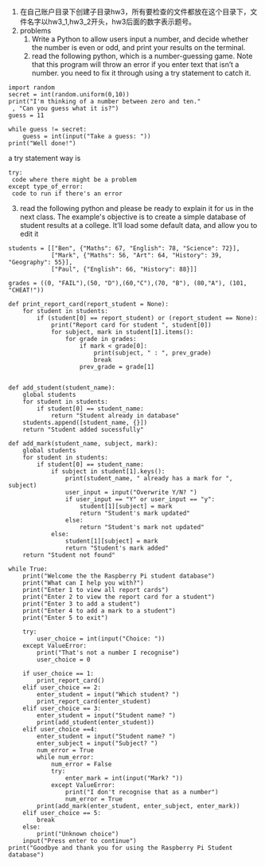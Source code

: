 1. 在自己账户目录下创建子目录hw3，所有要检查的文件都放在这个目录下，文件名字以hw3_1,hw3_2开头，hw3后面的数字表示题号。
2. problems
    1. Write a Python to allow users input a number, and decide whether the number is even or odd, and print your results on the terminal.
    2. read the following python, which is a number-guessing game. Note that this program will throw an error if you enter text that isn’t a number. you need to fix it through using a try statement to catch it.
```
import random
secret = int(random.uniform(0,10))
print("I'm thinking of a number between zero and ten."
 , "Can you guess what it is?")
guess = 11

while guess != secret:
    guess = int(input("Take a guess: "))
print("Well done!")
```
a try statement way is
```
try:
 code where there might be a problem
except type_of_error:
 code to run if there's an error
``` 
3. read the following python and please be ready to explain it for us in the next class.  The example's objective is to create a simple database of student
results at a college. It’ll load some default data, and allow you to edit it
    
```
students = [["Ben", {"Maths": 67, "English": 78, "Science": 72}],
            ["Mark", {"Maths": 56, "Art": 64, "History": 39, "Geography": 55}],
            ["Paul", {"English": 66, "History": 88}]]

grades = ((0, "FAIL"),(50, "D"),(60,"C"),(70, "B"), (80,"A"), (101, "CHEAT!"))

def print_report_card(report_student = None):
    for student in students:
        if (student[0] == report_student) or (report_student == None):
            print("Report card for student ", student[0])            
            for subject, mark in student[1].items():
                for grade in grades:
                    if mark < grade[0]:
                        print(subject, " : ", prev_grade)
                        break
                    prev_grade = grade[1]


def add_student(student_name):
    global students
    for student in students:
        if student[0] == student_name:
            return "Student already in database"
    students.append([student_name, {}])
    return "Student added sucessfully"

def add_mark(student_name, subject, mark):
    global students
    for student in students:
        if student[0] == student_name:
            if subject in student[1].keys():
                print(student_name, " already has a mark for ", subject)
                user_input = input("Overwrite Y/N? ")
                if user_input == "Y" or user_input == "y":
                    student[1][subject] = mark
                    return "Student's mark updated"
                else:
                    return "Student's mark not updated"
            else:
                student[1][subject] = mark
                return "Student's mark added"
    return "Student not found"

while True:
    print("Welcome the the Raspberry Pi student database")
    print("What can I help you with?")
    print("Enter 1 to view all report cards")
    print("Enter 2 to view the report card for a student")
    print("Enter 3 to add a student")
    print("Enter 4 to add a mark to a student")
    print("Enter 5 to exit")
    
    try:
        user_choice = int(input("Choice: "))
    except ValueError:
        print("That's not a number I recognise")
        user_choice = 0
        
    if user_choice == 1:
        print_report_card()
    elif user_choice == 2:
        enter_student = input("Which student? ")
        print_report_card(enter_student)
    elif user_choice == 3:
        enter_student = input("Student name? ")
        print(add_student(enter_student))
    elif user_choice ==4:
        enter_student = input("Student name? ")
        enter_subject = input("Subject? ")
        num_error = True
        while num_error:
            num_error = False
            try:
                enter_mark = int(input("Mark? "))
            except ValueError:
                print("I don't recognise that as a number")
                num_error = True
        print(add_mark(enter_student, enter_subject, enter_mark))
    elif user_choice == 5:
        break
    else:
        print("Unknown choice")
    input("Press enter to continue")
print("Goodbye and thank you for using the Raspberry Pi Student database")
 ```
